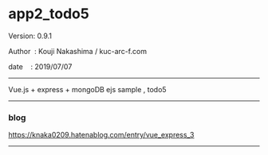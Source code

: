 ﻿# app2_todo5

 Version: 0.9.1

 Author  : Kouji Nakashima / kuc-arc-f.com

 date    : 2019/07/07

***
Vue.js + express + mongoDB  ejs sample , todo5

***
### blog

https://knaka0209.hatenablog.com/entry/vue_express_3

***

